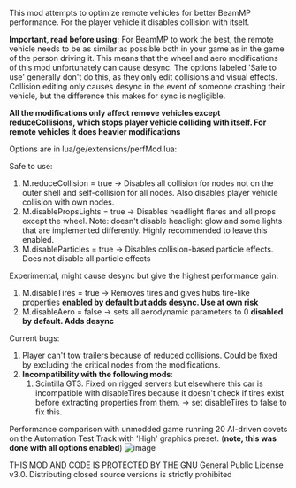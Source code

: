 This mod attempts to optimize remote vehicles for better BeamMP performance. For the player vehicle it disables collision with itself.

**Important, read before using:**
For BeamMP to work the best, the remote vehicle needs to be as similar as possible both in your game as in the game of the person driving it.
This means that the wheel and aero modifications of this mod unfortunately can cause desync. The options labeled 'Safe to use' generally don't do this, as they only edit collisions and visual effects.
Collision editing only causes desync in the event of someone crashing their vehicle, but the difference this makes for sync is negligible.

**All the modifications only affect remove vehicles except reduceCollisions, which stops player vehicle colliding with itself. For remote vehicles it does heavier modifications**

Options are in lua/ge/extensions/perfMod.lua:

Safe to use:
1. M.reduceCollision = true -> Disables all collision for nodes not on the outer shell and self-collision for all nodes. Also disables player vehicle collision with own nodes.
2. M.disablePropsLights = true -> Disables headlight flares and all props except the wheel. Note: doesn't disable headlight glow and some lights that are implemented differently. Highly recommended to leave this enabled.
3. M.disableParticles = true -> Disables collision-based particle effects. Does not disable all particle effects

Experimental, might cause desync but give the highest performance gain:
1. M.disableTires = true -> Removes tires and gives hubs tire-like properties **enabled by default but adds desync. Use at own risk**
2. M.disableAero = false -> sets all aerodynamic parameters to 0 **disabled by default. Adds desync**

Current bugs: 
1. Player can't tow trailers because of reduced collisions. Could be fixed by excluding the critical nodes from the modifications.
2. **Incompatibility with the following mods**:
   1. Scintilla GT3. Fixed on rigged servers but elsewhere this car is incompatible with disableTires because it doesn't check if tires exist before extracting properties from them.
-> set disableTires to false to fix this.

Performance comparison with unmodded game running 20 AI-driven covets on the Automation Test Track with 'High' graphics preset. (**note, this was done with all options enabled**)
![image](https://github.com/user-attachments/assets/94d24680-cb86-4e64-a4c9-7c21b78207a4)

THIS MOD AND CODE IS PROTECTED BY THE GNU General Public License v3.0. Distributing closed source versions is strictly prohibited